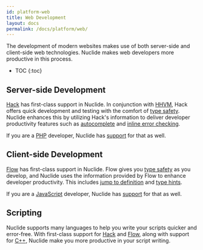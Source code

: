 ```yaml
---
id: platform-web
title: Web Development
layout: docs
permalink: /docs/platform/web/
---
```


The development of modern websites makes use of both server-side and client-side web technologies.
Nuclide makes web developers more productive in this process.

* TOC
{:toc}

## Server-side Development

[Hack](/docs/languages/hack) has first-class support in Nuclide. In conjunction with
[HHVM](http://docs.hhvm.com), Hack offers quick development and testing with the comfort of
[type safety](https://docs.hhvm.com/hack/typechecker/introduction). Nuclide enhances this by
utilizing Hack's information to deliver developer productivity features such as
[autocomplete](/docs/languages/hack/#features__autocomplete) and
[inline error checking](/docs/languages/hack/#features__code-diagnostics).

If you are a [PHP](http://php.net) developer, Nuclide has
[support](/docs/languages/other/#php) for that as well.

## Client-side Development

[Flow](/docs/languages/flow) has first-class support in Nuclide. Flow gives you
[type safety](http://flowtype.org) as you develop, and Nuclide uses the information provided by
Flow to enhance developer productivity. This includes
[jump to definition](/docs/languages/flow/#jump-to-definition) and
[type hints](/docs/languages/flow/#type-hints).

If you are a [JavaScript](https://developer.mozilla.org/en-US/docs/Web/JavaScript) developer,
Nuclide has [support](/docs/languages/other/#javascript) for that as well.

## Scripting

Nuclide supports many languages to help you write your scripts quicker and error-free. With
first-class support for [Hack](/docs/languages/hack) and [Flow](/docs/languages/flow), along
with support for [C++](/docs/languages/cpp), Nuclide make you more productive in your script
writing.
